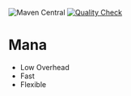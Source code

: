 ![Maven Central](https://img.shields.io/maven-central/v/dk.sebsa/mana?style=for-the-badge) [![Quality Check](https://github.com/Spellbook-Studios/Mana/actions/workflows/qodana.yml/badge.svg)](https://github.com/Spellbook-Studios/Mana/actions/workflows/qodana.yml)
# Mana
 * Low Overhead
 * Fast
 * Flexible
